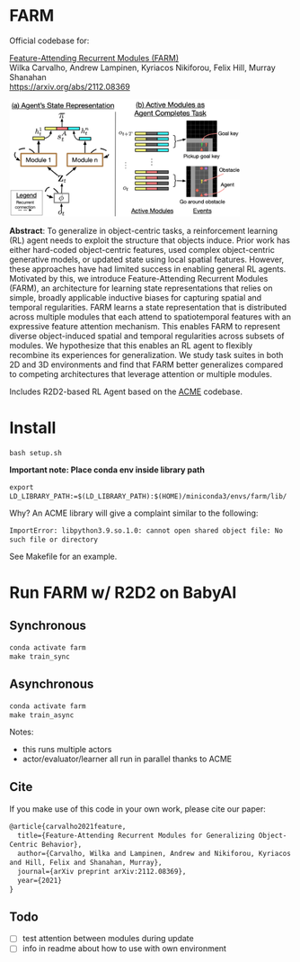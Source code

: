 # FARM
Official codebase for:

[Feature-Attending Recurrent Modules (FARM)](https://arxiv.org/abs/2112.08369?context=cs.AI)<br>
Wilka Carvalho, Andrew Lampinen, Kyriacos Nikiforou, Felix Hill, Murray Shanahan<br>
https://arxiv.org/abs/2112.08369

<img src="images/architecture-intro.png" alt="FARM" style="zoom:40%;" />

**Abstract**: To generalize in object-centric tasks, a reinforcement learning (RL) agent needs to exploit the structure that objects induce. Prior work has either hard-coded object-centric features, used complex object-centric generative models, or updated state using local spatial features. However, these approaches have had limited success in enabling general RL agents. Motivated by this, we introduce Feature-Attending Recurrent Modules (FARM), an architecture for learning state representations that relies on simple, broadly applicable inductive biases for capturing spatial and temporal regularities. FARM learns a state representation that is distributed across multiple modules that each attend to spatiotemporal features with an expressive feature attention mechanism. This enables FARM to represent diverse object-induced spatial and temporal regularities across subsets of modules. We hypothesize that this enables an RL agent to flexibly recombine its experiences for generalization. We study task suites in both 2D and 3D environments and find that FARM better generalizes compared to competing architectures that leverage attention or multiple modules.

Includes R2D2-based RL Agent based on the [ACME](https://github.com/deepmind/acme) codebase.

# Install
```
bash setup.sh
```
**Important note: Place conda env inside library path**
```
export LD_LIBRARY_PATH:=$(LD_LIBRARY_PATH):$(HOME)/miniconda3/envs/farm/lib/
```
Why? An ACME library will give a complaint similar to the following:
```
ImportError: libpython3.9.so.1.0: cannot open shared object file: No such file or directory
```

See Makefile for an example.

# Run FARM w/ R2D2 on BabyAI

## Synchronous
```
conda activate farm
make train_sync
```


## Asynchronous
```
conda activate farm
make train_async
```

Notes:
- this runs multiple actors
- actor/evaluator/learner all run in parallel thanks to ACME



## Cite

If you make use of this code in your own work, please cite our paper:

```
@article{carvalho2021feature,
  title={Feature-Attending Recurrent Modules for Generalizing Object-Centric Behavior},
  author={Carvalho, Wilka and Lampinen, Andrew and Nikiforou, Kyriacos and Hill, Felix and Shanahan, Murray},
  journal={arXiv preprint arXiv:2112.08369},
  year={2021}
}
```



## Todo
- [ ] test attention between modules during update
- [ ] info in readme about how to use with own environment
